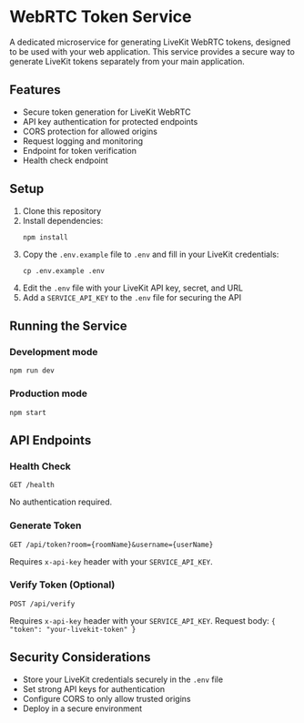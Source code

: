# WebRTC Token Service

A dedicated microservice for generating LiveKit WebRTC tokens, designed to be used with your web application. This service provides a secure way to generate LiveKit tokens separately from your main application.

## Features

- Secure token generation for LiveKit WebRTC
- API key authentication for protected endpoints
- CORS protection for allowed origins
- Request logging and monitoring
- Endpoint for token verification
- Health check endpoint

## Setup

1. Clone this repository
2. Install dependencies:
   ```
   npm install
   ```
3. Copy the `.env.example` file to `.env` and fill in your LiveKit credentials:
   ```
   cp .env.example .env
   ```
4. Edit the `.env` file with your LiveKit API key, secret, and URL
5. Add a `SERVICE_API_KEY` to the `.env` file for securing the API

## Running the Service

### Development mode
```
npm run dev
```

### Production mode
```
npm start
```

## API Endpoints

### Health Check
```
GET /health
```
No authentication required.

### Generate Token
```
GET /api/token?room={roomName}&username={userName}
```
Requires `x-api-key` header with your `SERVICE_API_KEY`.

### Verify Token (Optional)
```
POST /api/verify
```
Requires `x-api-key` header with your `SERVICE_API_KEY`.
Request body: `{ "token": "your-livekit-token" }`

## Security Considerations

- Store your LiveKit credentials securely in the `.env` file
- Set strong API keys for authentication
- Configure CORS to only allow trusted origins
- Deploy in a secure environment
